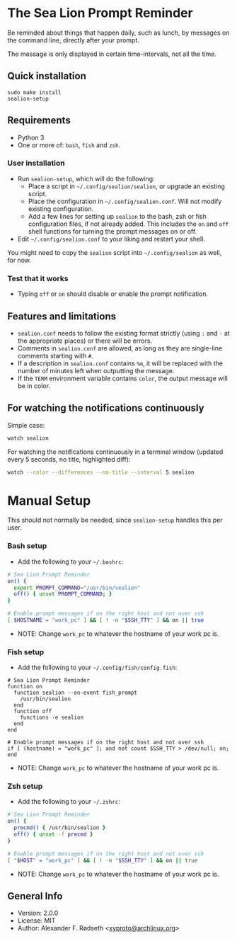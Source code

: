 # The Sea Lion Prompt Reminder

Be reminded about things that happen daily, such as lunch, by messages on the command line, directly after your prompt.

The message is only displayed in certain time-intervals, not all the time.

## Quick installation

    sudo make install
    sealion-setup

## Requirements

* Python 3
* One or more of: `bash`, `fish` and `zsh`.

### User installation

* Run `sealion-setup`, which will do the following:
  * Place a script in `~/.config/sealion/sealion`, or upgrade an existing script.
  * Place the configuration in `~/.config/sealion.conf`. Will not modify existing configuration.
  * Add a few lines for setting up `sealion` to the bash, zsh or fish configuration files, if not already added. This includes the `on` and `off` shell functions for turning the prompt messages on or off.
* Edit `~/.config/sealion.conf` to your liking and restart your shell.

You might need to copy the `sealion` script into `~/.config/sealion` as well, for now.

### Test that it works

* Typing `off` or `on` should disable or enable the prompt notification.

## Features and limitations

* `sealion.conf` needs to follow the existing format strictly (using `:` and `-` at the appropriate places) or there will be errors.
* Comments in `sealion.conf` are allowed, as long as they are single-line comments starting with `#`.
* If a description in `sealion.conf` contains `%m`, it will be replaced with the number of minutes left when outputting the message.
* If the `TERM` environment variable contains `color`, the output message will be in color.

## For watching the notifications continuously

Simple case:

```sh
watch sealion
```

For watching the notifications continuously in a terminal window (updated every 5 seconds, no title, highlighted diff):

```sh
watch --color --differences --no-title --interval 5 sealion
```

# Manual Setup

This should not normally be needed, since `sealion-setup` handles this per user.

### Bash setup

* Add the following to your `~/.bashrc`:

```bash
# Sea Lion Prompt Reminder
on() {
  export PROMPT_COMMAND="/usr/bin/sealion"
  off() { unset PROMPT_COMMAND; }
}

# Enable prompt messages if on the right host and not over ssh
[ $HOSTNAME = "work_pc" ] && [ ! -n "$SSH_TTY" ] && on || true
```

* NOTE: Change `work_pc` to whatever the hostname of your work pc is.

### Fish setup

* Add the following to your `~/.config/fish/config.fish`:

```fish
# Sea Lion Prompt Reminder
function on
  function sealion --on-event fish_prompt
    /usr/bin/sealion
  end
  function off
    functions -e sealion
  end
end

# Enable prompt messages if on the right host and not over ssh
if [ (hostname) = "work_pc" ]; and not count $SSH_TTY > /dev/null; on; end
```

* NOTE: Change `work_pc` to whatever the hostname of your work pc is.

### Zsh setup

* Add the following to your `~/.zshrc`:

```zsh
# Sea Lion Prompt Reminder
on() {
  precmd() { /usr/bin/sealion }
  off() { unset -f precmd }
}

# Enable prompt messages if on the right host and not over ssh
[ "$HOST" = "work_pc" ] && [ ! -n "$SSH_TTY" ] && on || true
```

* NOTE: Change `work_pc` to whatever the hostname of your work pc is.

## General Info

* Version: 2.0.0
* License: MIT
* Author: Alexander F. Rødseth &lt;xyproto@archlinux.org&gt;
